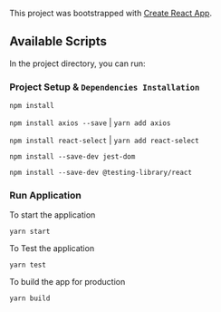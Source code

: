 This project was bootstrapped with [Create React App](https://github.com/facebook/create-react-app).

## Available Scripts

In the project directory, you can run:

### Project Setup & `Dependencies Installation`

`npm install`

`npm install axios --save` | `yarn add axios`

`npm install react-select` | `yarn add react-select`

`npm install --save-dev jest-dom`
 
`npm install --save-dev @testing-library/react`

### Run Application

To start the application

    yarn start

To Test the application
    
    yarn test

To build the app for production
    
    yarn build

